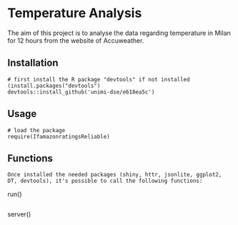 # Temperature Analysis

The aim of this project is to analyse the data regarding temperature in Milan for 12 hours from the website of Accuweather. 

## Installation
```
# first install the R package "devtools" if not installed (install.packages("devtools")
devtools::install_github('unimi-dse/e618ea5c')
```
## Usage
```
# load the package
require(IfamazonratingsReliable)
```
## Functions
```
Once installed the needed packages (shiny, httr, jsonlite, ggplot2, DT, devtools), it's possible to call the following functions:

```
run()
```
```
server()
```
